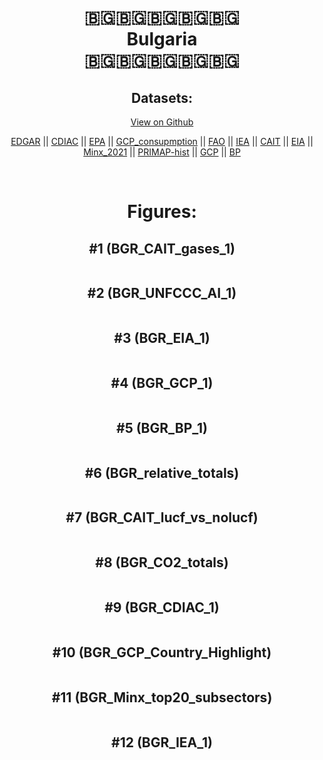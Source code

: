 
<center>
<h1 align="center">
🇧🇬🇧🇬🇧🇬🇧🇬🇧🇬
<br>
Bulgaria
<br>
🇧🇬🇧🇬🇧🇬🇧🇬🇧🇬
</h1>
<h2>Datasets:</h2>
<p><a href="https://github.com/dquintani/GreenhouseData/tree/master/country_data/BGR_Bulgaria/data">View on Github</a>
<br></p><p><a href="data/BGR_EDGAR.csv">EDGAR</a> || <a href="data/BGR_CDIAC.csv">CDIAC</a> || <a href="data/BGR_EPA.csv">EPA</a> || <a href="data/BGR_GCP_consupmption.csv">GCP_consupmption</a> || <a href="data/BGR_FAO.csv">FAO</a> || <a href="data/BGR_IEA.csv">IEA</a> || <a href="data/BGR_CAIT.csv">CAIT</a> || <a href="data/BGR_EIA.csv">EIA</a> || <a href="data/BGR_Minx_2021.csv">Minx_2021</a> || <a href="data/BGR_PRIMAP-hist.csv">PRIMAP-hist</a> || <a href="data/BGR_GCP.csv">GCP</a> || <a href="data/BGR_BP.csv">BP</a></p><p><br></p>
<h1>Figures:</h1><h2>#1 (BGR_CAIT_gases_1)</h2>
<p><img alt="" src="figures/BGR_CAIT_gases_1.png" /></p><h2>#2 (BGR_UNFCCC_AI_1)</h2>
<p><img alt="" src="figures/BGR_UNFCCC_AI_1.png" /></p><h2>#3 (BGR_EIA_1)</h2>
<p><img alt="" src="figures/BGR_EIA_1.png" /></p><h2>#4 (BGR_GCP_1)</h2>
<p><img alt="" src="figures/BGR_GCP_1.png" /></p><h2>#5 (BGR_BP_1)</h2>
<p><img alt="" src="figures/BGR_BP_1.png" /></p><h2>#6 (BGR_relative_totals)</h2>
<p><img alt="" src="figures/BGR_relative_totals.png" /></p><h2>#7 (BGR_CAIT_lucf_vs_nolucf)</h2>
<p><img alt="" src="figures/BGR_CAIT_lucf_vs_nolucf.png" /></p><h2>#8 (BGR_CO2_totals)</h2>
<p><img alt="" src="figures/BGR_CO2_totals.png" /></p><h2>#9 (BGR_CDIAC_1)</h2>
<p><img alt="" src="figures/BGR_CDIAC_1.png" /></p><h2>#10 (BGR_GCP_Country_Highlight)</h2>
<p><img alt="" src="figures/BGR_GCP_Country_Highlight.png" /></p><h2>#11 (BGR_Minx_top20_subsectors)</h2>
<p><img alt="" src="figures/BGR_Minx_top20_subsectors.png" /></p><h2>#12 (BGR_IEA_1)</h2>
<p><img alt="" src="figures/BGR_IEA_1.png" /></p>